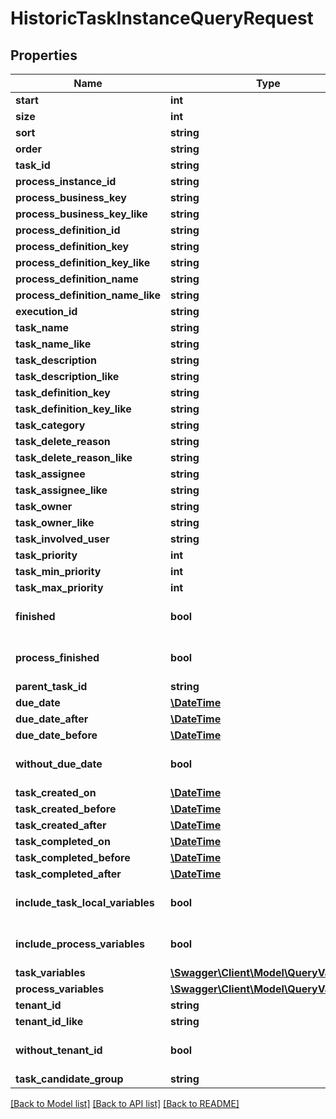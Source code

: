 # HistoricTaskInstanceQueryRequest

## Properties
Name | Type | Description | Notes
------------ | ------------- | ------------- | -------------
**start** | **int** |  | [optional] 
**size** | **int** |  | [optional] 
**sort** | **string** |  | [optional] 
**order** | **string** |  | [optional] 
**task_id** | **string** |  | [optional] 
**process_instance_id** | **string** |  | [optional] 
**process_business_key** | **string** |  | [optional] 
**process_business_key_like** | **string** |  | [optional] 
**process_definition_id** | **string** |  | [optional] 
**process_definition_key** | **string** |  | [optional] 
**process_definition_key_like** | **string** |  | [optional] 
**process_definition_name** | **string** |  | [optional] 
**process_definition_name_like** | **string** |  | [optional] 
**execution_id** | **string** |  | [optional] 
**task_name** | **string** |  | [optional] 
**task_name_like** | **string** |  | [optional] 
**task_description** | **string** |  | [optional] 
**task_description_like** | **string** |  | [optional] 
**task_definition_key** | **string** |  | [optional] 
**task_definition_key_like** | **string** |  | [optional] 
**task_category** | **string** |  | [optional] 
**task_delete_reason** | **string** |  | [optional] 
**task_delete_reason_like** | **string** |  | [optional] 
**task_assignee** | **string** |  | [optional] 
**task_assignee_like** | **string** |  | [optional] 
**task_owner** | **string** |  | [optional] 
**task_owner_like** | **string** |  | [optional] 
**task_involved_user** | **string** |  | [optional] 
**task_priority** | **int** |  | [optional] 
**task_min_priority** | **int** |  | [optional] 
**task_max_priority** | **int** |  | [optional] 
**finished** | **bool** |  | [optional] [default to false]
**process_finished** | **bool** |  | [optional] [default to false]
**parent_task_id** | **string** |  | [optional] 
**due_date** | [**\DateTime**](\DateTime.md) |  | [optional] 
**due_date_after** | [**\DateTime**](\DateTime.md) |  | [optional] 
**due_date_before** | [**\DateTime**](\DateTime.md) |  | [optional] 
**without_due_date** | **bool** |  | [optional] [default to false]
**task_created_on** | [**\DateTime**](\DateTime.md) |  | [optional] 
**task_created_before** | [**\DateTime**](\DateTime.md) |  | [optional] 
**task_created_after** | [**\DateTime**](\DateTime.md) |  | [optional] 
**task_completed_on** | [**\DateTime**](\DateTime.md) |  | [optional] 
**task_completed_before** | [**\DateTime**](\DateTime.md) |  | [optional] 
**task_completed_after** | [**\DateTime**](\DateTime.md) |  | [optional] 
**include_task_local_variables** | **bool** |  | [optional] [default to false]
**include_process_variables** | **bool** |  | [optional] [default to false]
**task_variables** | [**\Swagger\Client\Model\QueryVariable[]**](QueryVariable.md) |  | [optional] 
**process_variables** | [**\Swagger\Client\Model\QueryVariable[]**](QueryVariable.md) |  | [optional] 
**tenant_id** | **string** |  | [optional] 
**tenant_id_like** | **string** |  | [optional] 
**without_tenant_id** | **bool** |  | [optional] [default to false]
**task_candidate_group** | **string** |  | [optional] 

[[Back to Model list]](../README.md#documentation-for-models) [[Back to API list]](../README.md#documentation-for-api-endpoints) [[Back to README]](../README.md)


